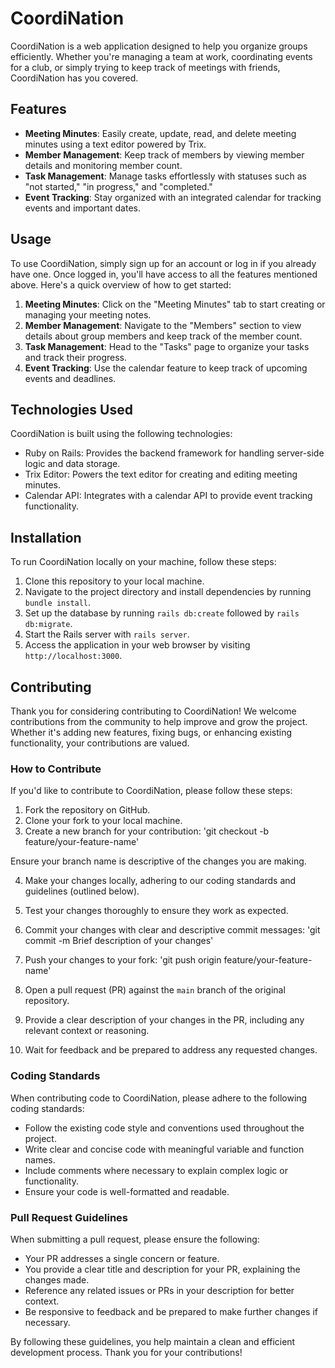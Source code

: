 # CoordiNation

CoordiNation is a web application designed to help you organize groups efficiently. Whether you're managing a team at work, coordinating events for a club, or simply trying to keep track of meetings with friends, CoordiNation has you covered.

## Features

- **Meeting Minutes**: Easily create, update, read, and delete meeting minutes using a text editor powered by Trix.
- **Member Management**: Keep track of members by viewing member details and monitoring member count.
- **Task Management**: Manage tasks effortlessly with statuses such as "not started," "in progress," and "completed."
- **Event Tracking**: Stay organized with an integrated calendar for tracking events and important dates.

## Usage

To use CoordiNation, simply sign up for an account or log in if you already have one. Once logged in, you'll have access to all the features mentioned above. Here's a quick overview of how to get started:

1. **Meeting Minutes**: Click on the "Meeting Minutes" tab to start creating or managing your meeting notes.
2. **Member Management**: Navigate to the "Members" section to view details about group members and keep track of the member count.
3. **Task Management**: Head to the "Tasks" page to organize your tasks and track their progress.
4. **Event Tracking**: Use the calendar feature to keep track of upcoming events and deadlines.

## Technologies Used

CoordiNation is built using the following technologies:

- Ruby on Rails: Provides the backend framework for handling server-side logic and data storage.
- Trix Editor: Powers the text editor for creating and editing meeting minutes.
- Calendar API: Integrates with a calendar API to provide event tracking functionality.

## Installation

To run CoordiNation locally on your machine, follow these steps:

1. Clone this repository to your local machine.
2. Navigate to the project directory and install dependencies by running `bundle install`.
3. Set up the database by running `rails db:create` followed by `rails db:migrate`.
4. Start the Rails server with `rails server`.
5. Access the application in your web browser by visiting `http://localhost:3000`.

## Contributing

Thank you for considering contributing to CoordiNation! We welcome contributions from the community to help improve and grow the project. Whether it's adding new features, fixing bugs, or enhancing existing functionality, your contributions are valued.

### How to Contribute

If you'd like to contribute to CoordiNation, please follow these steps:

1. Fork the repository on GitHub.
2. Clone your fork to your local machine.
3. Create a new branch for your contribution:
'git checkout -b feature/your-feature-name'

Ensure your branch name is descriptive of the changes you are making.

4. Make your changes locally, adhering to our coding standards and guidelines (outlined below).
5. Test your changes thoroughly to ensure they work as expected.
6. Commit your changes with clear and descriptive commit messages:
'git commit -m Brief description of your changes'

7. Push your changes to your fork:
'git push origin feature/your-feature-name'

8. Open a pull request (PR) against the `main` branch of the original repository.
9. Provide a clear description of your changes in the PR, including any relevant context or reasoning.
10. Wait for feedback and be prepared to address any requested changes.

### Coding Standards

When contributing code to CoordiNation, please adhere to the following coding standards:

- Follow the existing code style and conventions used throughout the project.
- Write clear and concise code with meaningful variable and function names.
- Include comments where necessary to explain complex logic or functionality.
- Ensure your code is well-formatted and readable.

### Pull Request Guidelines

When submitting a pull request, please ensure the following:

- Your PR addresses a single concern or feature.
- You provide a clear title and description for your PR, explaining the changes made.
- Reference any related issues or PRs in your description for better context.
- Be responsive to feedback and be prepared to make further changes if necessary.

By following these guidelines, you help maintain a clean and efficient development process. Thank you for your contributions!

